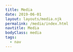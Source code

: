 ```yaml
---
title: Media
date: 2019-06-01
layout: layouts/media.njk
permalink: /media/index.html
navtitle: Media
bodyClass: media
tags:
  - nav
---
```

